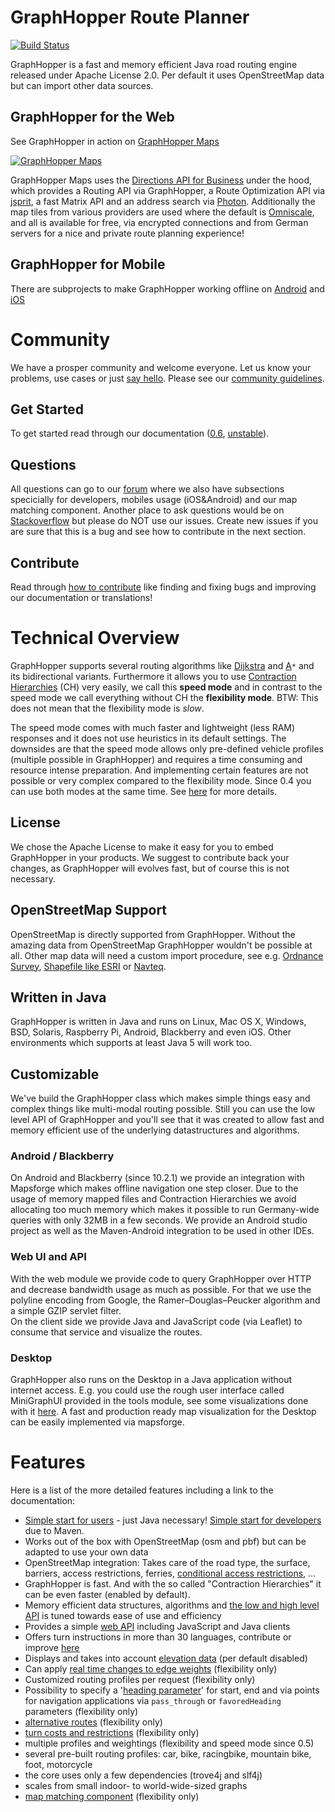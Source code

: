# GraphHopper Route Planner

[![Build Status](https://secure.travis-ci.org/graphhopper/graphhopper.png?branch=master)](http://travis-ci.org/graphhopper/graphhopper)

GraphHopper is a fast and memory efficient Java road routing engine released under Apache License 2.0.
Per default it uses OpenStreetMap data but can import other data sources.

## GraphHopper for the Web

See GraphHopper in action on [GraphHopper Maps](https://graphhopper.com/maps)

[![GraphHopper Maps](https://karussell.files.wordpress.com/2014/12/graphhopper-maps-0-4-preview.png)](https://graphhopper.com/maps)

GraphHopper Maps uses the [Directions API for Business](https://graphhopper.com/#directions-api) under the hood, which provides 
a Routing API via GraphHopper, a Route Optimization API via [jsprit](http://jsprit.github.io/), a fast Matrix API
and an address search via [Photon](https://github.com/komoot/photon). Additionally the map tiles from various providers are used 
where the default is [Omniscale](http://omniscale.com/), and all is available for free, via encrypted connections and from German servers
for a nice and private route planning experience!


## GraphHopper for Mobile

There are subprojects to make GraphHopper working offline
on [Android](https://github.com/graphhopper/graphhopper/tree/master/android)
and [iOS](http://github.com/graphhopper/graphhopper-ios)

# Community

We have a prosper community and welcome everyone. Let us know your problems, use cases or just [say hello](https://discuss.graphhopper.com/). Please see our [community guidelines](https://graphhopper.com/agreements/cccoc.html).

## Get Started

To get started read through our documentation ([0.6](https://github.com/graphhopper/graphhopper/blob/0.6/docs/index.md), [unstable](https://github.com/graphhopper/graphhopper/blob/master/docs/index.md)). 

## Questions

All questions can go to our [forum](https://discuss.graphhopper.com/) where we also have subsections specicially for developers, mobiles usage (iOS&Android) and our map matching component. Another place to ask questions would be on [Stackoverflow](http://stackoverflow.com/questions/tagged/graphhopper) but please do NOT use our issues. Create new issues if you are sure that this is a bug and see how to contribute in the next section.

## Contribute

Read through [how to contribute](https://github.com/graphhopper/graphhopper/blob/master/CONTRIBUTING.md)
like finding and fixing bugs and improving our documentation or translations!


# Technical Overview

GraphHopper supports several routing algorithms like 
<a href="https://en.wikipedia.org/wiki/Dijkstra%27s_algorithm">Dijkstra</a> and 
<a href="https://en.wikipedia.org/wiki/A*_search_algorithm">A</a>`*` and its bidirectional variants. 
Furthermore it allows you to use 
<a href="https://en.wikipedia.org/wiki/Contraction_hierarchies">Contraction Hierarchies</a> (CH) very easily, we call this 
**speed mode** and in contrast to the speed mode we call everything without CH the
**flexibility mode**. BTW: This does not mean that the flexibility mode is *slow*.

The speed mode comes with much faster and lightweight (less RAM) responses and it does not use heuristics in its default settings.
The downsides are that the speed mode allows only pre-defined vehicle profiles (multiple possible in GraphHopper) and requires a time consuming and resource intense preparation. And implementing certain features are not possible or very complex compared to the flexibility mode. Since 0.4 you can use both modes at the same time. 
See [here](https://github.com/graphhopper/graphhopper/pull/631) for more details.

## License

We chose the Apache License to make it easy for you to embed GraphHopper in your products.
We suggest to contribute back your changes, as GraphHopper will evolves fast,
but of course this is not necessary.

## OpenStreetMap Support

OpenStreetMap is directly supported from GraphHopper. Without the amazing data from
OpenStreetMap GraphHopper wouldn't be possible at all.
Other map data will need a custom import procedure, see e.g. <a href="https://github.com/graphhopper/graphhopper/issues/277">Ordnance Survey</a>,
<a href="https://github.com/graphhopper/graphhopper/pull/616">Shapefile like ESRI</a> or <a href="https://github.com/knowname/morituri">Navteq</a>.

## Written in Java

GraphHopper is written in Java and runs on Linux, Mac OS X,
Windows, BSD, Solaris, Raspberry Pi,  Android, Blackberry and even iOS. Other 
environments which supports at least Java 5 will work too.

## Customizable

We've build the GraphHopper class which makes simple things easy and complex things like multi-modal routing possible. Still you can use the low level API of GraphHopper and you'll see that
it was created to allow fast and memory efficient use of the underlying datastructures and algorithms.

### Android / Blackberry

On Android and Blackberry (since 10.2.1) we provide an integration with Mapsforge which makes offline navigation one step closer.
Due to the usage of memory mapped files and Contraction Hierarchies
we avoid allocating too much memory which makes it possible to run Germany-wide queries with only 
32MB in a few seconds. We provide an Android studio project as well as the Maven-Android integration to be 
used in other IDEs.

### Web UI and API

With the web module we provide code to query GraphHopper over HTTP and decrease bandwidth usage as much as possible.
For that we use the polyline encoding from Google, the Ramer–Douglas–Peucker algorithm and a simple 
GZIP servlet filter.                 
On the client side we provide Java and JavaScript code (via Leaflet) to consume that service and 
visualize the routes.

### Desktop

GraphHopper also runs on the Desktop in a Java application without internet access.
E.g. you could use the rough user interface called MiniGraphUI provided in the tools module, see some
visualizations done with it [here](https://graphhopper.com/blog/2016/01/19/alternative-roads-to-rome/).
A fast and production ready map visualization for the Desktop can be easily implemented via mapsforge.

# Features

Here is a list of the more detailed features including a link to the documentation:

 * [Simple start for users](./docs/web/quickstart.md) - just Java necessary! [Simple start for developers](./docs/core/quickstart-from-source.md) due to Maven.
 * Works out of the box with OpenStreetMap (osm and pbf) but can be adapted to use your own data
 * OpenStreetMap integration: Takes care of the road type, the surface, barriers, access restrictions, ferries, [conditional access restrictions](https://github.com/graphhopper/graphhopper/pull/621), ...
 * GraphHopper is fast. And with the so called "Contraction Hierarchies" it can be even faster (enabled by default).
 * Memory efficient data structures, algorithms and [the low and high level API](./docs/core/low-level-api.md) is tuned towards ease of use and efficiency
 * Provides a simple [web API](./docs/web/api-doc.md) including JavaScript and Java clients
 * Offers turn instructions in more than 30 languages, contribute or improve [here](./docs/core/translations.md)
 * Displays and takes into account [elevation data](./docs/core/elevation.md) (per default disabled)
 * Can apply [real time changes to edge weights](https://graphhopper.com/blog/2015/04/08/visualize-and-handle-traffic-information-with-graphhopper-in-real-time-for-cologne-germany-koln/) (flexibility only)
 * Customized routing profiles per request (flexibility only)
 * Possibility to specify a '[heading parameter](./docs/core/routing.md)' for start, end and via points for navigation applications via `pass_through` or `favoredHeading` parameters (flexibility only)
 * [alternative routes](https://discuss.graphhopper.com/t/alternative-routes/424) (flexibility only)
 * [turn costs and restrictions](https://github.com/graphhopper/graphhopper/pull/55#issuecomment-31089096) (flexibility only)
 * multiple profiles and weightings (flexibility and speed mode since 0.5)
 * several pre-built routing profiles: car, bike, racingbike, mountain bike, foot, motorcycle
 * the core uses only a few dependencies (trove4j and slf4j)
 * scales from small indoor- to world-wide-sized graphs
 * [map matching component](https://github.com/graphhopper/map-matching) (flexibility only)
